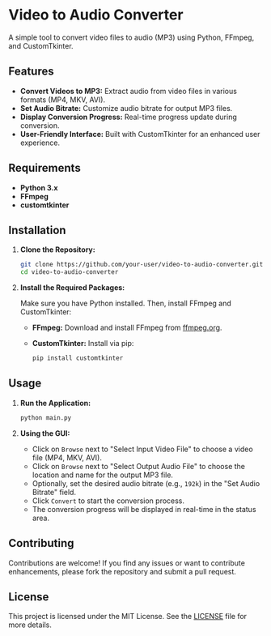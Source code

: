 # Video to Audio Converter

A simple tool to convert video files to audio (MP3) using Python, FFmpeg, and CustomTkinter.

## Features

- **Convert Videos to MP3:** Extract audio from video files in various formats (MP4, MKV, AVI).
- **Set Audio Bitrate:** Customize audio bitrate for output MP3 files.
- **Display Conversion Progress:** Real-time progress update during conversion.
- **User-Friendly Interface:** Built with CustomTkinter for an enhanced user experience.

## Requirements

- **Python 3.x**
- **FFmpeg**
- **customtkinter**

## Installation

1. **Clone the Repository:**

    ```sh
    git clone https://github.com/your-user/video-to-audio-converter.git
    cd video-to-audio-converter
    ```

2. **Install the Required Packages:**

    Make sure you have Python installed. Then, install FFmpeg and CustomTkinter:

    - **FFmpeg:** Download and install FFmpeg from [ffmpeg.org](https://ffmpeg.org/download.html).
    - **CustomTkinter:** Install via pip:

      ```sh
      pip install customtkinter
      ```

## Usage

1. **Run the Application:**

    ```sh
    python main.py
    ```

2. **Using the GUI:**
    - Click on `Browse` next to "Select Input Video File" to choose a video file (MP4, MKV, AVI).
    - Click on `Browse` next to "Select Output Audio File" to choose the location and name for the output MP3 file.
    - Optionally, set the desired audio bitrate (e.g., `192k`) in the "Set Audio Bitrate" field.
    - Click `Convert` to start the conversion process.
    - The conversion progress will be displayed in real-time in the status area.

## Contributing

Contributions are welcome! If you find any issues or want to contribute enhancements, please fork the repository and submit a pull request.

## License

This project is licensed under the MIT License. See the [LICENSE](LICENSE) file for more details.
